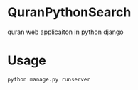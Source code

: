 # QuranPythonSearch
quran web applicaiton in python django
# Usage
<code>python manage.py runserver</code>
